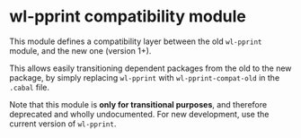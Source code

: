 wl-pprint compatibility module
==============================

This module defines a compatibility layer between the old `wl-pprint` module,
and the new one (version 1+).

This allows easily transitioning dependent packages from the old to the new
package, by simply replacing `wl-pprint` with `wl-pprint-compat-old` in the
`.cabal` file.

Note that this module is **only for transitional purposes**, and therefore
deprecated and wholly undocumented. For new development, use the current version
of `wl-pprint`.
